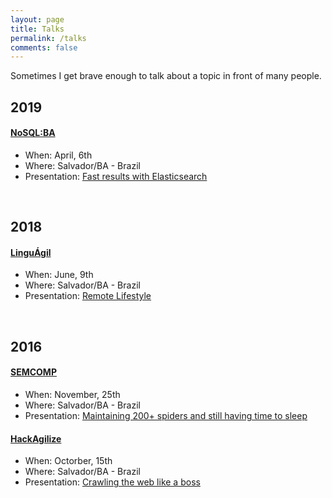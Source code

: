 ```yaml
---
layout: page
title: Talks
permalink: /talks
comments: false
---
```


<div class="row justify-content-between">
<div class="col-md-12 pr-5">

<p>Sometimes I get brave enough to talk about a topic in front of many people.</p>

<h2>2019</h2>
<h4><a href="http://nosqlba.com/">NoSQL:BA</a></h4>
<ul>
  <li>When: April, 6th</li>
  <li>Where: Salvador/BA - Brazil</li>
  <li>Presentation: <a href="https://speakerdeck.com/victormartinez/fast-results-with-elasticsearch">Fast results with Elasticsearch</a></li>
</ul>

<br/>

<h2>2018</h2>
<h4><a href="http://linguagil.com.br">LinguÁgil</a></h4>
<ul>
  <li>When: June, 9th</li>
  <li>Where: Salvador/BA - Brazil</li>
  <li>Presentation: <a href="https://speakerdeck.com/victormartinez/remote-lifestyle-oportunidades-e-desafios-do-programador-remoto">Remote Lifestyle</a></li>
</ul>

<br/>

<h2>2016</h2>
<h4><a href="http://semcomp.com.br">SEMCOMP</a></h4>
<ul>
  <li>When: November, 25th</li>
  <li>Where: Salvador/BA - Brazil</li>
  <li>Presentation: <a href="https://speakerdeck.com/victormartinez/maintaining-200-plus-spiders-and-still-having-time-to-sleep">Maintaining 200+ spiders and still having time to sleep</a></li>
</ul>

<h4><a href="https://www.facebook.com/agilizeonline/photos/a.553417434691557.1073741825.463556850344283/1309636965736263/?type=3">HackAgilize</a></h4>
<ul>
  <li>When: Octorber, 15th</li>
  <li>Where: Salvador/BA - Brazil</li>
  <li>Presentation: <a href="https://speakerdeck.com/victormartinez/crawling-the-web-like-a-boss">Crawling the web like a boss</a></li>
</ul>

</div>
</div>
